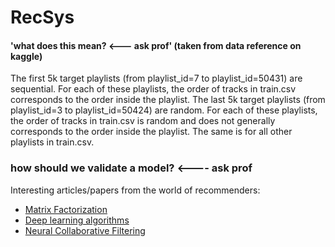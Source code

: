 # RecSys

#### 'what does this mean? <--- ask prof' (taken from data reference on kaggle)
The first 5k target playlists (from playlist_id=7 to playlist_id=50431) are sequential. For each of these playlists, the order of tracks in train.csv corresponds to the order inside the playlist.
The last 5k target playlists (from playlist_id=3 to playlist_id=50424) are random. For each of these playlists, the order of tracks in train.csv is random and does not generally corresponds to the order inside the playlist. The same is for all other playlists in train.csv.

### how should we validate a model? <---- ask prof

Interesting articles/papers from the world of recommenders:

- [Matrix Factorization](https://arxiv.org/pdf/1509.06461.pdf)
- [Deep learning algorithms](https://arxiv.org/pdf/1707.07435.pdf)
- [Neural Collaborative Filtering](https://www.comp.nus.edu.sg/~xiangnan/papers/ncf.pdf)
